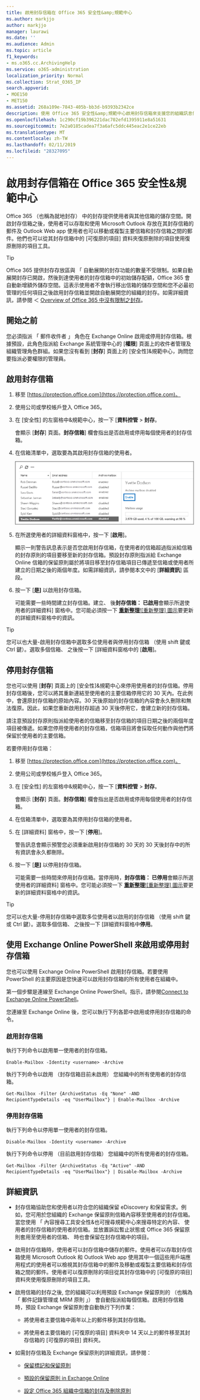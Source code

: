 ```yaml
---
title: 啟用封存信箱在 Office 365 安全性&amp;規範中心
ms.author: markjjo
author: markjjo
manager: laurawi
ms.date: ''
ms.audience: Admin
ms.topic: article
f1_keywords:
- ms.o365.cc.ArchivingHelp
ms.service: o365-administration
localization_priority: Normal
ms.collection: Strat_O365_IP
search.appverid:
- MOE150
- MET150
ms.assetid: 268a109e-7843-405b-bb3d-b9393b2342ce
description: 使用 Office 365 安全性&amp;規範中心啟用封存信箱來支援您的組織訊息保留 eDiscovery 和保留需求。
ms.openlocfilehash: 1c290cf19b396221dac702efd1395911e8a51631
ms.sourcegitcommit: 7e2a0185cadea7f3a6afc5ddc445eac2e1ce22eb
ms.translationtype: MT
ms.contentlocale: zh-TW
ms.lasthandoff: 02/11/2019
ms.locfileid: "28327095"
---
```

# <a name="enable-archive-mailboxes-in-the-office-365-security-amp-compliance-center"></a>啟用封存信箱在 Office 365 安全性&amp;規範中心
  
Office 365 （也稱為就地封存） 中的封存提供使用者與其他信箱的儲存空間。開啟封存信箱之後，使用者可以存取和使用 Microsoft Outlook 存放在其封存信箱的郵件及 Outlook Web app 使用者也可以移動或複製主要信箱和封存信箱之間的郵件。他們也可以從其封存信箱中的 [可復原的項目] 資料夾復原刪除的項目使用復原刪除的項目工具。 
  
> [!TIP]
> Office 365 提供封存存放區與 「 自動展開的封存功能的數量不受限制。如果自動展開封存已開啟，然後到達使用者的封存信箱中的初始儲存配額，Office 365 會自動新增額外儲存空間。這表示使用者不會執行移出信箱的儲存空間和您不必最初管理的任何項目之後啟用封存信箱並開啟自動展開您的組織的封存。如需詳細資訊，請參閱 ＜ [Overview of Office 365 中沒有限制之封存](unlimited-archiving.md)。 
  
## <a name="before-you-begin"></a>開始之前

您必須指派 「 郵件收件者 」 角色在 Exchange Online 啟用或停用封存信箱。根據預設，此角色指派給 Exchange 系統管理中心的 [**權限**] 頁面上的收件者管理及組織管理角色群組。如果您沒有看到 [**封存**] 頁面上的 [安全性]&amp;規範中心，詢問您要指派必要權限的管理員。 
  
## <a name="enable-an-archive-mailbox"></a>啟用封存信箱
  
1. 移至 [https://protection.office.com](https://protection.office.com)。
    
2. 使用公司或學校帳戶登入 Office 365。
    
3. 在 [安全性] 的左窗格中&amp;規範中心，按一下 [**資料控管** \> **封存**。
    
    會顯示 [**封存**] 頁面。**封存信箱**] 欄會指出是否啟用或停用每個使用者的封存信箱。 
    
4. 在信箱清單中，選取要為其啟用封存信箱的使用者。
    
    ![若要啟用封存信箱所選使用者的詳細資料窗格中按一下 [啟用]](media/8b53cdec-d5c9-4c28-af11-611f95c37b34.png)
  
5. 在所選使用者的詳細資料窗格中，按一下 [**啟用**]。 
    
    顯示一則警告訊息表示是否您啟用封存信箱，在使用者的信箱超過指派給信箱的封存原則的項目要移至新的封存信箱。預設封存原則指派給 Exchange Online 信箱的保留原則屬於將項目移至封存信箱項目已傳遞至信箱或使用者所建立的日期之後的兩個年度。如需詳細資訊，請參閱本文中的 [**詳細資訊**] 區段。 
    
6. 按一下 [**是]** 以啟用封存信箱。 
    
    可能需要一些時間建立封存信箱。建立、 後**封存信箱： 已啟用**會顯示所選使用者的詳細資料] 窗格中。您可能必須按一下 [**重新整理**![重新整理] 圖示](media/O365-MDM-Policy-RefreshIcon.gif)要更新的詳細資料窗格中的資訊。 
    
> [!TIP]
> 您可以也大量-啟用封存信箱中選取多位使用者與停用封存信箱 （使用 shift 鍵或 Ctrl 鍵）。選取多個信箱、 之後按一下 [詳細資料窗格中的 [**啟用**]。 
  
## <a name="disable-an-archive-mailbox"></a>停用封存信箱
  
您也可以使用 [**封存**] 頁面上的 [安全性]&amp;規範中心來停用使用者的封存信箱。停用封存信箱後，您可以將其重新連結至使用者的主要信箱停用它的 30 天內。在此例中，會還原封存信箱的原始內容。30 天後原始的封存信箱的內容會永久刪除和無法復原。因此，如果您重新啟用封存超過 30 天後停用它，會建立新的封存信箱。 
  
請注意預設封存原則指派給使用者的信箱移至封存信箱的項目日期之後的兩個年度項目被傳遞。如果您停用使用者的封存信箱，信箱項目將會採取任何動作與他們將保留於使用者的主要信箱。
  
若要停用封存信箱：
  
1. 移至 [https://protection.office.com](https://protection.office.com)。
    
2. 使用公司或學校帳戶登入 Office 365。
    
3. 在 [安全性] 的左窗格中&amp;規範中心，按一下 [**資料控管** \> **封存**。
    
    會顯示 [**封存**] 頁面。**封存信箱**] 欄會指出是否啟用或停用每個使用者的封存信箱。 
    
4. 在信箱清單中，選取要為其停用封存信箱的使用者。
    
5. 在 [詳細資料] 窗格中，按一下 [**停用**]。 
    
    警告訊息會顯示預警您必須重新啟用封存信箱的 30 天的 30 天後封存中的所有資訊會永久都刪除。 
    
6. 按一下 [**是]** 以停用封存信箱。 
    
    可能需要一些時間來停用封存信箱。當停用時，**封存信箱： 已停用**會顯示所選使用者的詳細資料] 窗格中。您可能必須按一下 [**重新整理**![重新整理] 圖示](media/O365-MDM-Policy-RefreshIcon.gif)要更新的詳細資料窗格中的資訊。 
    
> [!TIP]
> 您可以也大量-停用封存信箱中選取多位使用者以啟用的封存信箱 （使用 shift 鍵或 Ctrl 鍵）。選取多個信箱、 之後按一下 [詳細資料窗格中**停用**。 
  
## <a name="use-exchange-online-powershell-to-enable-or-disable-archive-mailboxes"></a>使用 Exchange Online PowerShell 來啟用或停用封存信箱

您也可以使用 Exchange Online PowerShell 啟用封存信箱。若要使用 PowerShell 的主要原因是您快速可以啟用封存信箱的所有使用者在組織中。

第一個步驟是連線至 Exchange Online PowerShell。指示，請參閱[Connect to Exchange Online PowerShell](https://docs.microsoft.com/powershell/exchange/exchange-online/connect-to-exchange-online-powershell/connect-to-exchange-online-powershell)。

您連線至 Exchange Online 後，您可以執行下列各節中啟用或停用封存信箱的命令。

### <a name="enable-archive-mailboxes"></a>啟用封存信箱

執行下列命令以啟用單一使用者的封存信箱。
    
  ```
  Enable-Mailbox -Identity <username> -Archive
  ```

執行下列命令以啟用 （封存信箱目前未啟用） 您組織中的所有使用者的封存信箱。
    
  ```
  Get-Mailbox -Filter {ArchiveStatus -Eq "None" -AND RecipientTypeDetails -eq "UserMailbox"} | Enable-Mailbox -Archive
  ```
  
### <a name="disable-archive-mailboxes"></a>停用封存信箱

執行下列命令以停用單一使用者的封存信箱。
    
  ```
  Disable-Mailbox -Identity <username> -Archive
  ```

執行下列命令以停用 （目前啟用封存信箱） 您組織中的所有使用者的封存信箱。
    
  ```
  Get-Mailbox -Filter {ArchiveStatus -Eq "Active" -AND RecipientTypeDetails -eq "UserMailbox"} | Disable-Mailbox -Archive
  ```

## <a name="more-information"></a>詳細資訊
  
- 封存信箱協助您和使用者以符合您的組織保留 eDiscovery 和保留需求。例如，您可用於您組織的 Exchange 保留原則信箱內容移至使用者的封存信箱。當您使用 「 內容搜尋工具安全性&amp;也可搜尋規範中心來搜尋特定的內容、 使用者的封存信箱的使用者的信箱。並放置訴訟暫止狀態或 Office 365 保留原則套用至使用者的信箱、 時也會保留在封存信箱中的項目。
  
- 啟用封存信箱時，使用者可以封存信箱中儲存的郵件。使用者可以存取封存信箱使用 Microsoft Outlook 和 Outlook Web app 使用其中一個這些用戶端應用程式的使用者可以檢視其封存信箱中的郵件及移動或複製主要信箱和封存信箱之間的郵件。使用者可以復原刪除的項目從其封存信箱中的 [可復原的項目] 資料夾使用復原刪除的項目工具。 
  
- 啟用信箱的封存之後, 您的組織可以利用預設 Exchange 保留原則的 （也稱為 「 郵件記錄管理或 MRM 原則 」） 會自動指派給每個信箱。啟用封存信箱時，預設 Exchange 保留原則會自動執行下列作業： 
  
    - 將使用者主要信箱中兩年以上的郵件移到其封存信箱。 
    
    - 將使用者主要信箱的 [可復原的項目] 資料夾中 14 天以上的郵件移至其封存信箱的 [可復原的項目] 資料夾。
    
- 如需封存信箱及 Exchange 保留原則的詳細資訊，請參閱：
  
    
  - [保留標記和保留原則](https://go.microsoft.com/fwlink/?LinkId=404424)
    
  - [預設的保留原則 in Exchange Online](https://go.microsoft.com/fwlink/?linkid=839418)
    
  - [設定 Office 365 組織中信箱的封存及刪除原則](set-up-an-archive-and-deletion-policy-for-mailboxes.md)
